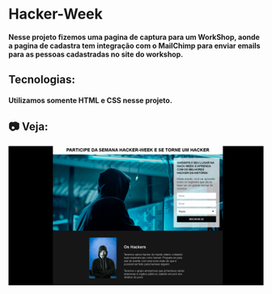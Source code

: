 # Hacker-Week
 
#### Nesse projeto fizemos uma pagina de captura para um WorkShop, aonde a pagina de cadastra tem integração com o MailChimp para enviar emails para as pessoas cadastradas no site do workshop.

## Tecnologias:

#### Utilizamos somente HTML e CSS nesse projeto.

## :camera: Veja:

![Hacker-Week](https://github.com/Hebert324/Hacker-Week/blob/main/gif/Hacker-week.gif)
